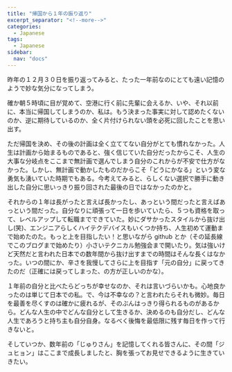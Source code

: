 ```yaml
---
title: "帰国から１年の振り返り"
excerpt_separator: "<!--more-->"
categories:
  - Japanese
tags:
  - Japanese
sidebar:
  nav: "docs"
---
```

昨年の１２月３０日を振り返ってみると、たった一年前なのにとても遠い記憶のようで妙な気分になってしまう。

確か朝５時頃に目が覚めて、空港に行く前に先輩に会えるか、いや、それ以前に、本当に帰国してしまうのか、私は。もう決まった事実に対して認めたくないのか、逆に期待しているのか、全く片付けられない頭を必死に回したことを思い出す。

ただ帰国を決め、その後の計画は全く立ててない自分がとても慣れなかった。人生は計画から始まるものであると、強く信じていた自分だったからこそ、人生の大事な分岐点をここまで無計画で選んでしまう自分のこれからが不安で仕方がなかった。しかし、無計画で動かしたものだからこそ「どうにかなる」という変な勇気も湧いていた時期でもある。今考えてみると、らしくない選択で勝手に動き出した自分に思いっきり振り回された最後の日ではなかったのかと。

それからの１年は長がったと言えば長かったし、あっという間だったと言えばあっという間だった。自分なりに頑張って一日を歩いていたら、５つも資格を取って、レベルアップして転職までできていた。妙にダサかったスタイルから抜け出し(笑)、エンジニアらしくハイテクデバイスもいくつか持ち、人生初めて運動まで始めたのた。もっと上を目指したい！と思いながら github とか（その延長線でこのブログまで始めたり）小さいテクニカル勉強会まで開いたり。気は強いけど天然だと言われた日本での数年間から抜け出すまでの時間はそんな長くはなかった。いつの間にか、辛さを我慢してさらに上を目指す「元の自分」に戻ってきたのだ（正確には戻ってしまった、の方が正しいのかな）。

１年前の自分と比べたらどっちが幸せなのか、それは言いづらいかも。心地良かったのは単じて日本での私。で、今は不幸なの？と言われたらそれも微妙。毎日を最善を尽くすのは確かに疲れるが、そのぶんはっきり得られるものがあるから。どんな人生の中でどんな自分として生きるか、決めるのも自分だし、どんな人生であろうと持ち主も自分自身。なるべく後悔を最低限に残す毎日を作って行きないと。

そしていつか、数年前の「じゅりさん」を記憶してくれる皆さんに、その間「ジュヒョン」はここまで成長しましたと、胸を張ってお見せできるように生きていきたい。
